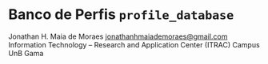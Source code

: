 # Banco de Perfis `profile_database`

Jonathan H. Maia de Moraes <jonathanhmaiademoraes@gmail.com>
Information Technology – Research and Application Center (ITRAC)
Campus UnB Gama